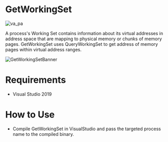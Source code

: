 
# GetWorkingSet
![va_pa](https://user-images.githubusercontent.com/90290279/160922220-1c1c29ba-8ece-4b0a-8187-d03ab21b67da.PNG)


A process's Working Set contains information about its virtual addresses in address space that are mapping to physical memory or chunks of memory pages.
GetWorkingSet uses QueryWorkingSet to get address of memory pages within virtual address ranges.

![GetWorkingSetBanner](https://user-images.githubusercontent.com/90290279/160922427-bd92fe47-490f-44b3-8998-dac4bce35c17.PNG)

# Requirements
- Visual Studio 2019

# How to Use
- Compile GetWorkingSet in VisualStudio and pass the targeted process name to the compiled binary.


